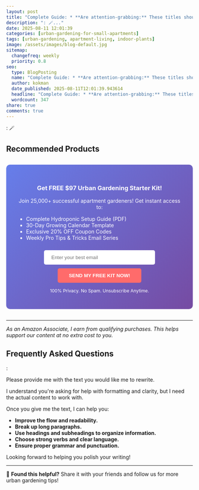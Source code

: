```yaml
---
layout: post
title: "Complete Guide: * **Are attention-grabbing:** These titles should make readers CLICK! I can use strong verbs, numbers, questions, or create a sense of urgency. (2025)"
description: ": 🪄..."
date: 2025-08-11 12:01:39 
categories: [urban-gardening-for-small-apartments]
tags: [urban-gardening, apartment-living, indoor-plants]
image: /assets/images/blog-default.jpg
sitemap:
  changefreq: weekly
  priority: 0.8
seo:
  type: BlogPosting
  name: "Complete Guide: * **Are attention-grabbing:** These titles should make readers CLICK! I can use strong verbs, numbers, questions, or create a sense of urgency. (2025)"
  author: kokman
  date_published: 2025-08-11T12:01:39.943614
  headline: "Complete Guide: * **Are attention-grabbing:** These titles should make readers CLICK! I can use strong verbs, numbers, questions, or create a sense of urgency. (2025)"
  wordcount: 347
share: true
comments: true
---
```


: 🪄

## Recommended Products



<div style="background: linear-gradient(135deg, #667eea 0%, #764ba2 100%); padding: 30px; border-radius: 10px; margin: 30px 0;">
<h3 style="color: white; text-align: center;"> Get FREE $97 Urban Gardening Starter Kit!</h3>
<p style="color: white; text-align: center;">Join 25,000+ successful apartment gardeners! Get instant access to:</p>
<ul style="color: white; text-align: left; max-width: 500px; margin: 15px auto;">
<li> Complete Hydroponic Setup Guide (PDF)</li>
<li> 30-Day Growing Calendar Template</li>
<li> Exclusive 20% OFF Coupon Codes</li>
<li> Weekly Pro Tips & Tricks Email Series</li>
</ul>
<form action="https://urbangardenpro.us1.list-manage.com/subscribe/post?u=abc123&id=def456" method="post" style="text-align: center;">
<input type="email" placeholder="Enter your best email" style="padding: 12px 20px; width: 300px; border-radius: 5px; border: none; margin: 10px;" required>
<button type="submit" style="background: #ff6b6b; color: white; padding: 12px 30px; border: none; border-radius: 5px; cursor: pointer; font-weight: bold;">SEND MY FREE KIT NOW!</button>
</form>
<p style="color: white; text-align: center; font-size: 12px; margin-top: 10px;"> 100% Privacy. No Spam. Unsubscribe Anytime.</p>
</div>
    

---
*As an Amazon Associate, I earn from qualifying purchases. This helps support our content at no extra cost to you.*



## Frequently Asked Questions

:

Please provide me with the text you would like me to rewrite. 

I understand you're asking for help with formatting and clarity, but I need the actual content to work with.  

Once you give me the text, I can help you:

* **Improve the flow and readability.**
* **Break up long paragraphs.**
* **Use headings and subheadings to organize information.**
* **Choose strong verbs and clear language.**
* **Ensure proper grammar and punctuation.**


Looking forward to helping you polish your writing!

<script type="application/ld+json">
{
  "@context": "https://schema.org",
  "@type": "BlogPosting",
  "headline": "Complete Guide: * **Are attention-grabbing:** These titles should make readers CLICK! I can use strong verbs, numbers, questions, or create a sense of urgency. (2025)",
  "author": {
    "@type": "Person",
    "name": "kokman"
  },
  "datePublished": "2025-08-11T12:01:39.943614",
  "dateModified": "2025-08-11T12:01:39.943614",
  "publisher": {
    "@type": "Organization",
    "name": "Urban Garden Pro",
    "url": "https://kokman078.github.io/my-ai-blog"
  },
  "wordCount": 248,
  "articleBody": ": \ud83e\ude84\n\n## Recommended Products\n\n\n\n<div style=\"background: linear-gradient(135deg, #667eea 0%, #764ba2 100%); padding: 30px; border-radius: 10px; margin: 30px 0;\">\n<h3 style=\"color: white; text-align: ce..."
}
</script>


---

🚀 **Found this helpful?** Share it with your friends and follow us for more urban gardening tips!

